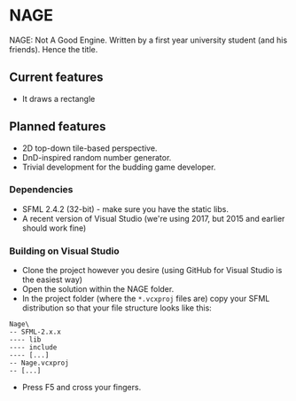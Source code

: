 # NAGE
NAGE: Not A Good Engine. Written by a first year university student (and his friends). Hence the title.

## Current features
  * It draws a rectangle
  
## Planned features
  * 2D top-down tile-based perspective.
  * DnD-inspired random number generator.
  * Trivial development for the budding game developer.

### Dependencies
  * SFML 2.4.2 (32-bit) - make sure you have the static libs.
  * A recent version of Visual Studio (we're using 2017, but 2015 and earlier should work fine)

### Building on Visual Studio
  * Clone the project however you desire (using GitHub for Visual Studio is the easiest way)
  * Open the solution within the NAGE folder.
  * In the project folder (where the `*.vcxproj` files are) copy your SFML distribution so that your file structure looks like this:
  ```
  Nage\
  -- SFML-2.x.x
  ---- lib
  ---- include
  ---- [...]
  -- Nage.vcxproj
  -- [...]
  ```
  * Press F5 and cross your fingers.

